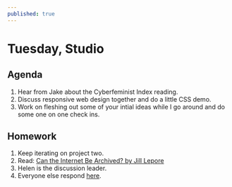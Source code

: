 ```yaml
---
published: true
---
```

# Tuesday, Studio
## Agenda

1. Hear from Jake about the Cyberfeminist Index reading.
2. Discuss responsive web design together and do a little CSS demo.
3. Work on fleshing out some of your intial ideas while I go around and do some one on one check ins. 

## Homework
1. Keep iterating on project two. 
2.  Read: [Can the Internet Be Archived? by Jill Lepore](https://www.newyorker.com/magazine/2015/01/26/cobweb)
3. Helen is the discussion leader.
4. Everyone else respond [here](https://docs.google.com/document/d/1pv5p2erPfjhSk7HzhXJtdSpO1effd9uR-X4lSVwFSS8/edit?usp=sharing).
